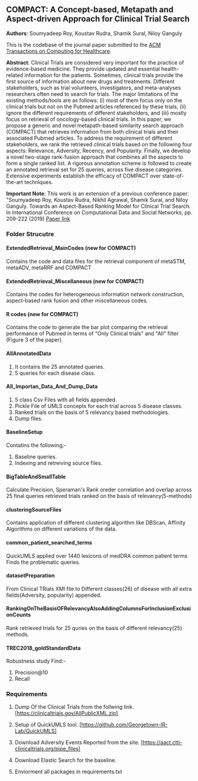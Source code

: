 ## COMPACT: A Concept-based, Metapath and Aspect-driven Approach for Clinical Trial Search
**Authors**: Soumyadeep Roy, Koustav Rudra, Shamik Sural, Niloy Ganguly

This is the codebase of the journal paper submitted to the [ACM Transactions on Computing for Healthcare](https://dl.acm.org/journal/health). 

**Abstract**: Clinical Trials are considered very important for the practice of evidence-based medicine. They provide updated and essential health-related information for the patients. Sometimes, clinical trials provide the first source of information about new drugs and treatments. Different stakeholders, such as trial volunteers, investigators, and meta-analyses researchers often need to search for trials. The major limitations of the existing methods/tools are as follows: (i) most of them focus only on the clinical trials but not on the Pubmed articles referenced by these trials, (ii) ignore the different requirements of different stakeholders, and (iii) mostly focus on retrieval of oncology-based clinical trials. In this paper, we propose a generic and novel metapath-based similarity search approach (COMPACT) that retrieves information from both clinical trials and their associated Pubmed articles. To address the requirement of different stakeholders, we rank the retrieved clinical trials based on the following four aspects: Relevance, Adversity, Recency, and Popularity. Finally, we develop a novel two-stage rank-fusion approach that combines all the aspects to form a single ranked list. A rigorous annotation scheme is followed to create an annotated retrieval set for 25 queries, across five disease categories. Extensive experiments establish the efficacy of COMPACT over state-of-the-art techniques.

**Important Note**: This work is an extension of a previous conference paper: "Soumyadeep Roy, Koustav Rudra, Nikhil Agrawal, Shamik Sural, and Niloy Ganguly. Towards an Aspect-Based Ranking Model for Clinical Trial Search. In International Conference on Computational Data and Social Networks, pp. 209-222 (2019) [Paper link](https://link.springer.com/chapter/10.1007/978-3-030-34980-6_25)


### Folder Strucutre

#### ExtendedRetrieval_MainCodes (new for COMPACT)
Contains the code and data files for the retrieval component of metaSTM, metaADV, metaRRF and COMPACT

#### ExtendedRetrieval_Miscellaneous (new for COMPACT)
Contains the codes for heterogeneous information network construction, aspect-based rank fusion and other miscellaneous codes.

#### R codes (new for COMPACT)
Contains the code to generate the bar plot comparing the retrieval performance of Pubmed in terms of "Only Clinical trials" and "All" filter (Figure 3 of the paper).

#### AllAnnotatedData
1. It contains the 25 annotated queries.
2. 5 queries for each disease class.

#### All_Importan_Data_And_Dump_Data
1. 5 class Csv Files with all fields appended.
2. Pickle File of UMLS concepts for each trial across 5 disease classes.
3. Ranked trials on the basis of 5 relevancy based methodologies.
4. Dump files.

#### BaselineSetup
Contatins the following;-
1. Baseline queries.
2. Indexing and retreiving source files.

#### BigTableAndSmallTable
Calculate Precision, Speraman's Rank oreder correlation and overlap across 25 final queries retrieved trials ranked on the basis of relevancy(5-methods) 

#### clusteringSourceFiles
Contains application of different clustering algorithm like DBScan, Affinity Algorithms on different variations of the data.

#### common_patient_searched_terms
QuickUMLS applied over 1440 lexicons of medDRA common patient terms
Finds the problematic queries.

#### datasetPreparation
From Clinical TRials XMl file to Different classes(26) of disease with all extra fields(Adversity, popularity) appended.

#### RankingOnTheBasisOFRelevancyAlsoAddingColumnsForInclusionExclusionCounts
Rank retrieved trials for 25 quries on the basis of different relevancy(25) methods.

#### TREC2018_goldStandardData
Robustness study
Find:-
1. Precision@10
2. Recall

### Requirements
1. Dump Of the Clinical Trials from the follwing link.
[https://clinicaltrials.gov/AllPublicXML.zip]

2. Setup of QuickUMLS tool.
[https://github.com/Georgetown-IR-Lab/QuickUMLS]

3. Download Adversity Events Reported from the site.
[https://aact.ctti-clinicaltrials.org/pipe_files]

4. Download Elastic Search for the baseline.

4. Enviorment all packages in requirements.txt

